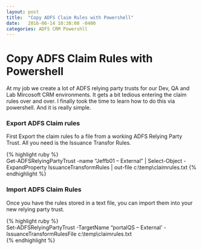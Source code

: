 ```yaml
---
layout: post
title:  "Copy ADFS Claim Rules with Powershell"
date:   2016-06-14 10:38:00 -0400
categories: ADFS CRM Powershll
---
```

# Copy ADFS Claim Rules with Powershell #

At my job we create a lot of ADFS relying party trusts for our Dev, QA and Lab Mircosoft CRM environments.  It gets a bit tedious entering the claim rules over and over.  I finally took the time to learn how to do this via powershell.  And it is really simple.


### Export ADFS Claim rules ###

First Export the claim rules fo a file from a working ADFS Relying Party Trust.  All you need is the Issuance Transfor Rules.   
 
{% highlight ruby %}   
Get-ADFSRelyingPartyTrust -name “Jeffb01 – External” | Select-Object -ExpandProperty IssuanceTransformRules | out-file c:\temp\claimrules.txt
{% endhighlight %}


### Import ADFS Claim Rules ###

Once you have the rules stored in a text file, you can import them into your new relying party trust.

{% highlight ruby %}    
Set-ADFSRelyingPartyTrust -TargetName “portalQS – External’ -IssuanceTransformRulesFile c:\temp\claimrules.txt   
{% endhighlight %}
